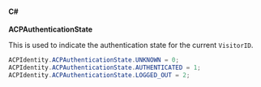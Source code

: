 #### C#

**ACPAuthenticationState**

This is used to indicate the authentication state for the current `VisitorID`.

```csharp
ACPIdentity.ACPAuthenticationState.UNKNOWN = 0;
ACPIdentity.ACPAuthenticationState.AUTHENTICATED = 1;
ACPIdentity.ACPAuthenticationState.LOGGED_OUT = 2;
```